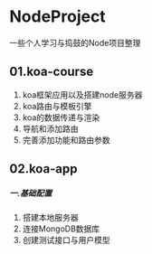 # NodeProject

一些个人学习与捣鼓的Node项目整理

## 01.koa-course

1. koa框架应用以及搭建node服务器
2. koa路由与模板引擎
3. koa的数据传递与渲染
4. 导航和添加路由
5. 完善添加功能和路由参数

## 02.koa-app

##### 一.基础配置

1. 搭建本地服务器
2. 连接MongoDB数据库
3. 创建测试接口与用户模型